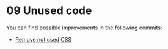 # 09 Unused code

You can find possible improvements in the following commits:

 - [Remove not used CSS](https://github.com/stefanjudis/webperf-101-workshop-final/commit/6fba928dc6dcdeef4b8915cc0428855472e250c6)
